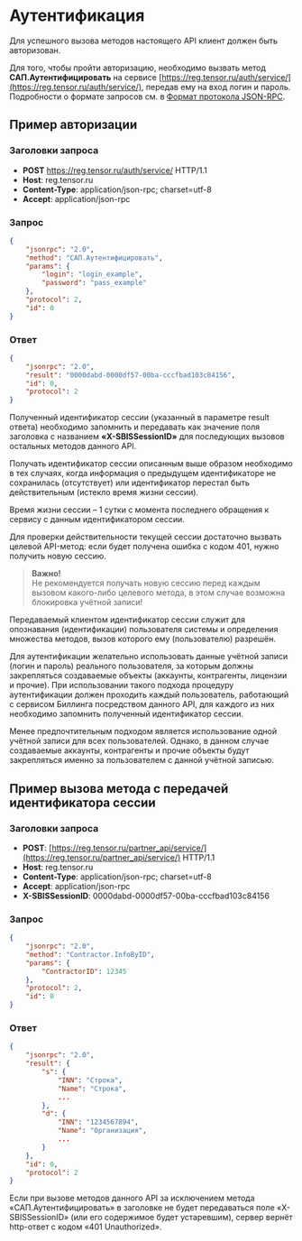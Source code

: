 # Аутентификация

Для успешного вызова методов настоящего API клиент должен быть авторизован.

Для того, чтобы пройти авторизацию, необходимо вызвать метод **САП.Аутентифицировать** на сервисе [https://reg.tensor.ru/auth/service/](https://reg.tensor.ru/auth/service/), передав ему на вход логин и пароль. Подробности о формате запросов см. в [Формат протокола JSON-RPC](partner-api-data.md).

## Пример авторизации

### Заголовки запроса
- **POST** https://reg.tensor.ru/auth/service/ HTTP/1.1
- **Host**: reg.tensor.ru
- **Content-Type**: application/json-rpc; charset=utf-8
- **Accept**: application/json-rpc

### Запрос
```json
{
    "jsonrpc": "2.0",
    "method": "САП.Аутентифицировать",
    "params": {
        "login": "login_example",
        "password": "pass_example"
    },
    "protocol": 2,
    "id": 0
}
```

### Ответ
```json
{
    "jsonrpc": "2.0",
    "result": "0000dabd-0000df57-00ba-cccfbad103c84156",
    "id": 0,
    "protocol": 2
}
```

Полученный идентификатор сессии (указанный в параметре result ответа) необходимо запомнить и передавать как значение поля заголовка с названием **«X-SBISSessionID»** для последующих вызовов остальных методов данного API.

Получать идентификатор сессии описанным выше образом необходимо в тех случаях, когда информация о предыдущем идентификаторе не сохранилась (отсутствует) или идентификатор перестал быть действительным (истекло время жизни сессии).

Время жизни сессии – 1 сутки с момента последнего обращения к сервису с данным идентификатором сессии.

Для проверки действительности текущей сессии достаточно вызвать целевой API-метод: если будет получена ошибка с кодом 401, нужно получить новую сессию.

> **Важно!**  
> Не рекомендуется получать новую сессию перед каждым вызовом какого-либо целевого метода, в этом случае возможна блокировка учётной записи!

Передаваемый клиентом идентификатор сессии служит для опознавания (идентификации) пользователя системы и определения множества методов, вызов которого ему (пользователю) разрешён.

Для аутентификации желательно использовать данные учётной записи (логин и пароль) реального пользователя, за которым должны закрепляться создаваемые объекты (аккаунты, контрагенты, лицензии и прочие). При использовании такого подхода процедуру аутентификации должен проходить каждый пользователь, работающий с сервисом Биллинга посредством данного API, для каждого из них необходимо запомнить полученный идентификатор сессии.

Менее предпочтительным подходом является использование одной учётной записи для всех пользователей. Однако, в данном случае создаваемые аккаунты, контрагенты и прочие объекты будут закрепляться именно за пользователем с данной учётной записью.

## Пример вызова метода с передачей идентификатора сессии

### Заголовки запроса
- **POST**: [https://reg.tensor.ru/partner_api/service/](https://reg.tensor.ru/partner_api/service/) HTTP/1.1
- **Host**: reg.tensor.ru
- **Content-Type**: application/json-rpc; charset=utf-8
- **Accept**: application/json-rpc
- **X-SBISSessionID**: 0000dabd-0000df57-00ba-cccfbad103c84156

### Запрос
```json
{
    "jsonrpc": "2.0",
    "method": "Contractor.InfoByID",
    "params": {
        "ContractorID": 12345
    },
    "protocol": 2,
    "id": 0
}
```

### Ответ
```json
{
    "jsonrpc": "2.0",
    "result": {
        "s": {
            "INN": "Строка",
            "Name": "Строка",
            ...
        },
        "d": {
            "INN": "1234567894",
            "Name": "Организация",
            ...
        }
    },
    "id": 0,
    "protocol": 2
}
```

Если при вызове методов данного API за исключением метода «САП.Аутентифицировать» в заголовке не будет передаваться поле «X-SBISSessionID» (или его содержимое будет устаревшим), сервер вернёт http-ответ с кодом «401 Unauthorized».